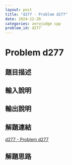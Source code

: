 ```yaml
---
layout: post
title: "d277 - Problem d277"
date: 2024-12-20
categories: zerojudge cpp
problem_id: d277
---
```


# Problem d277

## 題目描述



## 輸入說明



## 輸出說明



## 解題連結

[d277 - Problem d277](https://zerojudge.tw/ShowProblem?problemid=d277)

## 解題思路

